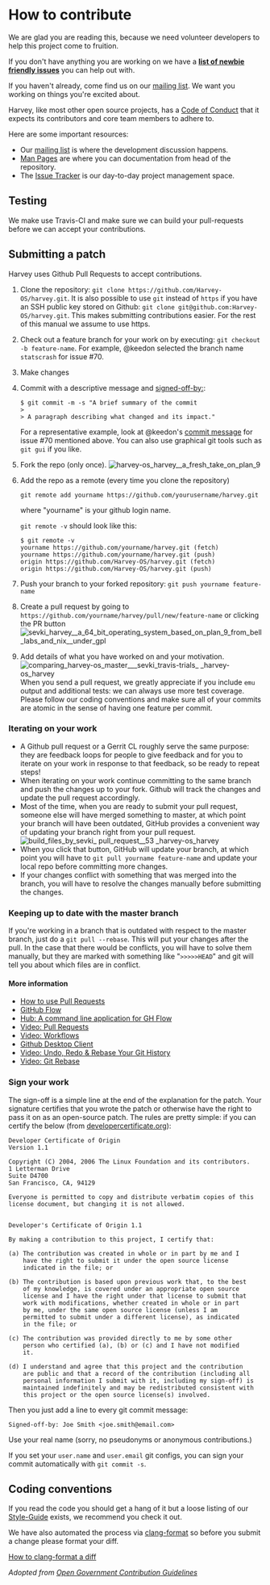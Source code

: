 # How to contribute

We are glad you are reading this, because we need volunteer developers
to help this project come to fruition.

If you don't have anything you are working on we have a
[**list of newbie friendly issues**](https://github.com/Harvey-OS/harvey/issues?utf8=%E2%9C%93&q=is%3Aissue+is%3Aopen+label%3A%22help+wanted%22+label%3A%22good+first+issue%22)
you can help out with.

If you haven't already, come find us on our
[mailing list](https://groups.google.com/forum/#!forum/harvey). We
want you working on things you're excited about.

Harvey, like most other open source projects, has a
[Code of Conduct](https://github.com/Harvey-OS/harvey/wiki/Code-of-Conduct)
that it expects its contributors and core team members to adhere to.

Here are some important resources:

  * Our [mailing list](https://groups.google.com/forum/#!forum/harvey)
    is where the development discussion happens.
  * [Man Pages](https://sevki.io/harvey/sys/man/1/0intro) are where
    you can documentation from head of the repository.
  * The [Issue Tracker](https://github.com/Harvey-OS/harvey/issues) is
    our day-to-day project management space.


## Testing

We make use Travis-CI and make sure we can build your pull-requests
before we can accept your contributions.

## Submitting a patch

Harvey uses Github Pull Requests to accept contributions.

1.  Clone the repository:
	`git clone https://github.com/Harvey-OS/harvey.git`.
	It is also possible to use `git` instead of `https` if you have an
    SSH public key stored on Github:
	`git clone git@github.com:Harvey-OS/harvey.git`.
	This makes submitting contributions easier. For the rest of this
    manual we assume to use https.
2.  Check out a feature branch for your work on by executing:
	`git checkout -b feature-name`.
	For example, @keedon selected the branch name `statscrash` for
    issue #70.
3.  Make changes
4.  Commit with a descriptive message and [signed-off-by:](https://github.com/docker/Harvey-OS/harvey/master/CONTRIBUTING.md#sign-your-work):
    ```
    $ git commit -m -s "A brief summary of the commit
    >
    > A paragraph describing what changed and its impact."
    ```
    For a representative example, look at @keedon's
	[commit message](https://github.com/keedon/harvey/commit/09fe3a21fa8b42088bc8ad83287928e9e7cc96ef)
	for issue #70 mentioned above. You can also use graphical git
    tools such as `git gui` if you like.
5.  Fork the repo (only once).
    ![harvey-os_harvey__a_fresh_take_on_plan_9](https://cloud.githubusercontent.com/assets/429977/13457174/099fb5cc-e067-11e5-83ce-f65aa966a4a9.png)
6.  Add the repo as a remote (every time you clone the repository)

    `git remote add yourname https://github.com/yourusername/harvey.git`

    where "yourname" is your github login name.

    `git remote -v` should look like this:
    ```
    $ git remote -v
    yourname https://github.com/yourname/harvey.git (fetch)
    yourname https://github.com/yourname/harvey.git (push)
    origin https://github.com/Harvey-OS/harvey.git (fetch)
    origin https://github.com/Harvey-OS/harvey.git (push)
    ```
7.  Push your branch to your forked repository:
	`git push yourname feature-name`
8.  Create a pull request by going to
    `https://github.com/yourname/harvey/pull/new/feature-name`
	or clicking the PR button
    ![sevki_harvey__a_64_bit_operating_system_based_on_plan_9_from_bell_labs_and_nix__under_gpl](https://cloud.githubusercontent.com/assets/429977/13457635/79359350-e069-11e5-987b-1b4fccc45372.png)
9.  Add details of what you have worked on and your motivation.
    ![comparing_harvey-os_master___sevki_travis-trials_ _harvey-os_harvey](https://cloud.githubusercontent.com/assets/429977/13457683/aa2a423a-e069-11e5-84cc-1173e33264cb.png)
    When you send a pull request, we greatly appreciate if you include
    `emu` output and additional tests: we can always use more test
    coverage. Please follow our coding conventions and make sure all
    of your commits are atomic in the sense of having one feature per
    commit.

### Iterating on your work

- A Github pull request or a Gerrit CL roughly serve the same purpose:
  they are feedback loops for people to give feedback and for you to
  iterate on your work in response to that feedback, so be ready to
  repeat steps!
- When iterating on your work continue committing to the same branch
  and push the changes up to your fork. Github will track the changes
  and update the pull request accordingly.
- Most of the time, when you are ready to submit your pull request,
  someone else will have merged something to master, at which point
  your branch will have been outdated, GitHub provides a convenient
  way of updating your branch right from your pull request.
  ![build_files_by_sevki_ _pull_request__53_ _harvey-os_harvey](https://cloud.githubusercontent.com/assets/429977/13457994/4d9a3118-e06b-11e5-9898-f8574b5ce11d.png)
- When you click that button, GitHub will update your branch, at which
  point you will have to `git pull yourname feature-name` and update
  your local repo before committing more changes.
- If your changes conflict with something that was merged into the
  branch, you will have to resolve the changes manually before
  submitting the changes.

### Keeping up to date with the master branch

If you're working in a branch that is outdated with respect to the
master branch, just do a `git pull --rebase`. This will put your
changes after the pull. In the case that there would be conflicts, you
will have to solve them manually, but they are marked with something
like "`>>>>>HEAD`" and git will tell you about which files are in
conflict.

#### More information

- [How to use Pull Requests](http://help.github.com/pull-requests/)
- [GitHub Flow](https://guides.github.com/introduction/flow/)
- [Hub: A command line application for GH Flow](https://hub.github.com)
- [Video: Pull Requests](https://www.youtube.com/watch?v=81uKcXZoQ2A)
- [Video: Workflows](https://www.youtube.com/watch?v=EwWZbyjDs9c)
- [Github Desktop Client](https://desktop.github.com/)
- [Video: Undo, Redo & Rebase Your Git History](https://www.youtube.com/watch?v=W39CfI3-JFc)
- [Video: Git Rebase](https://www.youtube.com/watch?v=SxzjZtJwOgo)

### Sign your work

The sign-off is a simple line at the end of the explanation for the patch. Your
signature certifies that you wrote the patch or otherwise have the right to pass
it on as an open-source patch. The rules are pretty simple: if you can certify
the below (from [developercertificate.org](http://developercertificate.org/)):

```
Developer Certificate of Origin
Version 1.1

Copyright (C) 2004, 2006 The Linux Foundation and its contributors.
1 Letterman Drive
Suite D4700
San Francisco, CA, 94129

Everyone is permitted to copy and distribute verbatim copies of this
license document, but changing it is not allowed.


Developer's Certificate of Origin 1.1

By making a contribution to this project, I certify that:

(a) The contribution was created in whole or in part by me and I
    have the right to submit it under the open source license
    indicated in the file; or

(b) The contribution is based upon previous work that, to the best
    of my knowledge, is covered under an appropriate open source
    license and I have the right under that license to submit that
    work with modifications, whether created in whole or in part
    by me, under the same open source license (unless I am
    permitted to submit under a different license), as indicated
    in the file; or

(c) The contribution was provided directly to me by some other
    person who certified (a), (b) or (c) and I have not modified
    it.

(d) I understand and agree that this project and the contribution
    are public and that a record of the contribution (including all
    personal information I submit with it, including my sign-off) is
    maintained indefinitely and may be redistributed consistent with
    this project or the open source license(s) involved.
```

Then you just add a line to every git commit message:

    Signed-off-by: Joe Smith <joe.smith@email.com>

Use your real name (sorry, no pseudonyms or anonymous contributions.)

If you set your `user.name` and `user.email` git configs, you can sign your
commit automatically with `git commit -s`.

## Coding conventions

If you read the code you should get a hang of it but a loose listing
of our
[Style-Guide](https://github.com/Harvey-OS/harvey/wiki/Style-Guide)
exists, we recommend you check it out.

We have also automated the process via
[clang-format](http://clang.llvm.org/docs/ClangFormat.html)
so before you submit a change please format your diff.

[How to clang-format a diff](http://clang.llvm.org/docs/ClangFormat.html#script-for-patch-reformatting)

_Adopted from [Open Government Contribution Guidelines](https://github.com/opengovernment/opengovernment/blob/master/CONTRIBUTING.md)_
